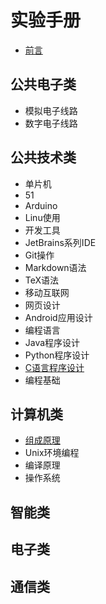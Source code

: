 # 实验手册

* [前言](README.md)

## 公共电子类
* 模拟电子线路
* 数字电子线路

## 公共技术类
* 单片机
 * 51 
 * Arduino 
* Linu使用
* 开发工具
 * JetBrains系列IDE
 * Git操作
 * Markdown语法
 * TeX语法
* 移动互联网
 * 网页设计 
 * Android应用设计
* 编程语言
 * Java程序设计
 * Python程序设计
 * [C语言程序设计](common/lang-c/README.md)
 * 编程基础

## 计算机类
* [组成原理](cs/zuchen/README.md)
* Unix环境编程
* 编译原理
* 操作系统

## 智能类

## 电子类

## 通信类


